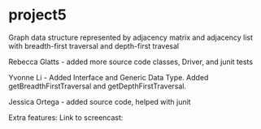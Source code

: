 # project5
Graph data structure represented by adjacency matrix and adjacency list with breadth-first traversal and depth-first travesal 

Rebecca Glatts - added more source code classes, Driver, and junit tests

Yvonne Li - Added Interface and Generic Data Type. Added getBreadthFirstTraversal and getDepthFirstTraversal.

Jessica Ortega - added source code, helped with junit

Extra features:
Link to screencast:
